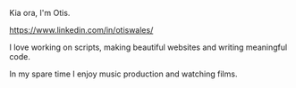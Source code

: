 Kia ora,
I'm Otis.

https://www.linkedin.com/in/otiswales/

I love working on scripts, making beautiful websites and writing meaningful code.

In my spare time I enjoy music production and watching films.
